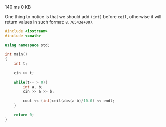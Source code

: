 140 ms	0 KB

One thing to notice is that we should add `(int)` before `ceil`, otherwise it will return values in such format: `8.76543e+007`.

```cpp
#include <iostream>
#include <cmath>
 
using namespace std;
 
int main()
{
    int t;
    
    cin >> t;
    
    while(t-- > 0){
        int a, b;
        cin >> a >> b;
        
        cout << (int)ceil(abs(a-b)/10.0) << endl;
    }
 
    return 0;
}
```
